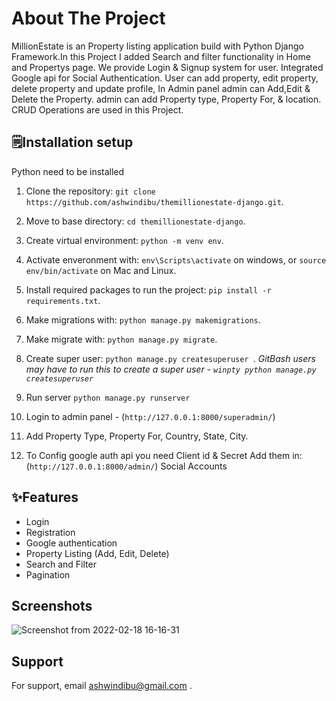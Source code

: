 
# About The Project

MillionEstate is an Property listing application build with Python Django Framework.In this Project I added Search and filter functionality in Home and Propertys page. We provide Login & Signup system for user. Integrated Google api for Social Authentication. User can add property, edit property, delete property and update profile, In Admin panel admin can Add,Edit & Delete the Property. admin can add Property type, Property For, & location. CRUD Operations are used in this Project.
## 🗒️Installation setup

Python need to be installed

1. Clone the repository: ```git clone https://github.com/ashwindibu/themillionestate-django.git```.

2. Move to base directory: ```cd themillionestate-django```.

3. Create virtual environment: ```python -m venv env```.

4. Activate enveronment with: ```env\Scripts\activate``` on windows, or ```source env/bin/activate``` on Mac and Linux.

5. Install required packages to run the project: ```pip install -r requirements.txt```.

6. Make migrations with: ```python manage.py makemigrations```.

7. Make migrate with: ```python manage.py migrate```.

8. Create super user: ```python manage.py createsuperuser ```.
 _GitBash users may have to run this to create a super user - `winpty python manage.py createsuperuser`_

11. Run server ```python manage.py runserver```

12. Login to admin panel - (`http://127.0.0.1:8000/superadmin/`)

13. Add Property Type, Property For, Country, State, City.

14. To Config google auth api you need Client id & Secret Add them in: (`http://127.0.0.1:8000/admin/`) Social Accounts









    
## ✨Features

- Login 
- Registration
- Google authentication
- Property Listing (Add, Edit, Delete)
- Search and Filter
- Pagination



## Screenshots

![Screenshot from 2022-02-18 16-16-31](https://user-images.githubusercontent.com/91023534/154668335-38a8acb7-cb45-4813-8560-e05542927356.png)

## Support

For support, email ashwindibu@gmail.com .

